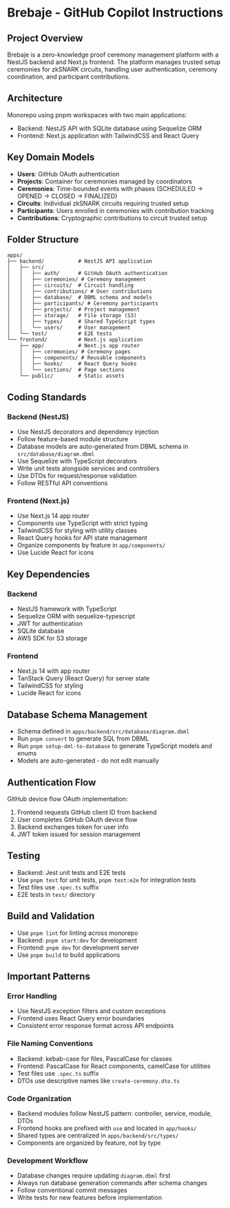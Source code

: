 # Brebaje - GitHub Copilot Instructions

## Project Overview

Brebaje is a zero-knowledge proof ceremony management platform with a NestJS backend and Next.js frontend. The platform manages trusted setup ceremonies for zkSNARK circuits, handling user authentication, ceremony coordination, and participant contributions.

## Architecture

Monorepo using pnpm workspaces with two main applications:

- Backend: NestJS API with SQLite database using Sequelize ORM
- Frontend: Next.js application with TailwindCSS and React Query

## Key Domain Models

- **Users**: GitHub OAuth authentication
- **Projects**: Container for ceremonies managed by coordinators
- **Ceremonies**: Time-bounded events with phases (SCHEDULED → OPENED → CLOSED → FINALIZED)
- **Circuits**: Individual zkSNARK circuits requiring trusted setup
- **Participants**: Users enrolled in ceremonies with contribution tracking
- **Contributions**: Cryptographic contributions to circuit trusted setup

## Folder Structure

```
apps/
├── backend/           # NestJS API application
│   ├── src/
│   │   ├── auth/      # GitHub OAuth authentication
│   │   ├── ceremonies/ # Ceremony management
│   │   ├── circuits/  # Circuit handling
│   │   ├── contributions/ # User contributions
│   │   ├── database/  # DBML schema and models
│   │   ├── participants/ # Ceremony participants
│   │   ├── projects/  # Project management
│   │   ├── storage/   # File storage (S3)
│   │   ├── types/     # Shared TypeScript types
│   │   └── users/     # User management
│   └── test/          # E2E tests
└── frontend/          # Next.js application
    ├── app/           # Next.js app router
    │   ├── ceremonies/ # Ceremony pages
    │   ├── components/ # Reusable components
    │   ├── hooks/     # React Query hooks
    │   └── sections/  # Page sections
    └── public/        # Static assets
```

## Coding Standards

### Backend (NestJS)

- Use NestJS decorators and dependency injection
- Follow feature-based module structure
- Database models are auto-generated from DBML schema in `src/database/diagram.dbml`
- Use Sequelize with TypeScript decorators
- Write unit tests alongside services and controllers
- Use DTOs for request/response validation
- Follow RESTful API conventions

### Frontend (Next.js)

- Use Next.js 14 app router
- Components use TypeScript with strict typing
- TailwindCSS for styling with utility classes
- React Query hooks for API state management
- Organize components by feature in `app/components/`
- Use Lucide React for icons

## Key Dependencies

### Backend

- NestJS framework with TypeScript
- Sequelize ORM with sequelize-typescript
- JWT for authentication
- SQLite database
- AWS SDK for S3 storage

### Frontend

- Next.js 14 with app router
- TanStack Query (React Query) for server state
- TailwindCSS for styling
- Lucide React for icons

## Database Schema Management

- Schema defined in `apps/backend/src/database/diagram.dbml`
- Run `pnpm convert` to generate SQL from DBML
- Run `pnpm setup-dml-to-database` to generate TypeScript models and enums
- Models are auto-generated - do not edit manually

## Authentication Flow

GitHub device flow OAuth implementation:

1. Frontend requests GitHub client ID from backend
2. User completes GitHub OAuth device flow
3. Backend exchanges token for user info
4. JWT token issued for session management

## Testing

- Backend: Jest unit tests and E2E tests
- Use `pnpm test` for unit tests, `pnpm test:e2e` for integration tests
- Test files use `.spec.ts` suffix
- E2E tests in `test/` directory

## Build and Validation

- Use `pnpm lint` for linting across monorepo
- Backend: `pnpm start:dev` for development
- Frontend: `pnpm dev` for development server
- Use `pnpm build` to build applications

## Important Patterns

### Error Handling

- Use NestJS exception filters and custom exceptions
- Frontend uses React Query error boundaries
- Consistent error response format across API endpoints

### File Naming Conventions

- Backend: kebab-case for files, PascalCase for classes
- Frontend: PascalCase for React components, camelCase for utilities
- Test files use `.spec.ts` suffix
- DTOs use descriptive names like `create-ceremony.dto.ts`

### Code Organization

- Backend modules follow NestJS pattern: controller, service, module, DTOs
- Frontend hooks are prefixed with `use` and located in `app/hooks/`
- Shared types are centralized in `apps/backend/src/types/`
- Components are organized by feature, not by type

### Development Workflow

- Database changes require updating `diagram.dbml` first
- Always run database generation commands after schema changes
- Follow conventional commit messages
- Write tests for new features before implementation
